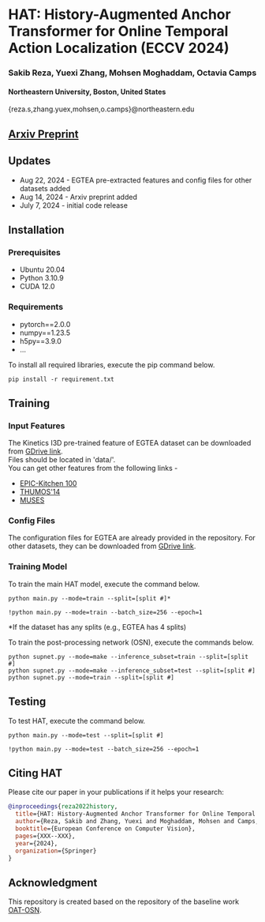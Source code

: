 
# HAT: History-Augmented Anchor Transformer for Online Temporal Action Localization (ECCV 2024) 
### Sakib Reza, Yuexi Zhang, Mohsen Moghaddam, Octavia Camps
#### Northeastern University, Boston, United States
{reza.s,zhang.yuex,mohsen,o.camps}@northeastern.edu

## [Arxiv Preprint](https://arxiv.org/abs/2408.06437) 


## Updates
- Aug 22, 2024 - EGTEA pre-extracted features and config files for other datasets added
- Aug 14, 2024 - Arxiv preprint added
- July 7, 2024 - initial code release 

## Installation

### Prerequisites
- Ubuntu 20.04 
- Python 3.10.9 
- CUDA 12.0  

### Requirements
- pytorch==2.0.0
- numpy==1.23.5
- h5py==3.9.0
- ...

To install all required libraries, execute the pip command below.
```
pip install -r requirement.txt
```

## Training

### Input Features
The Kinetics I3D pre-trained feature of EGTEA dataset can be downloaded from [GDrive link](https://drive.google.com/drive/folders/1Zj1B2UZnjPgLrylhKOfu7m_9rkQFa14T?usp=sharing).   
Files should be located in 'data/'.  
You can get other features from the following links -  
- [EPIC-Kitchen 100](https://github.com/happyharrycn/actionformer_release)
- [THUMOS'14](https://github.com/YHKimGithub/OAT-OSN/)
- [MUSES](https://songbai.site/muses/)

### Config Files
The configuration files for EGTEA are already provided in the repository. For other datasets, they can be downloaded from [GDrive link](https://drive.google.com/drive/folders/19__GnM2HZCCDshED9kadsLNAI9XBvrFd?usp=sharing).

### Training Model 
To train the main HAT model, execute the command below.
```
python main.py --mode=train --split=[split #]*

```
```
!python main.py --mode=train --batch_size=256 --epoch=1
```
*If the dataset has any splits (e.g., EGTEA has 4 splits)

To train the post-processing network (OSN), execute the commands below.
```
python supnet.py --mode=make --inference_subset=train --split=[split #]
python supnet.py --mode=make --inference_subset=test --split=[split #]
python supnet.py --mode=train --split=[split #]
```


## Testing
To test HAT, execute the command below.
```
python main.py --mode=test --split=[split #]
```

```
!python main.py --mode=test --batch_size=256 --epoch=1

```

## Citing HAT
Please cite our paper in your publications if it helps your research:

```BibTeX
@inproceedings{reza2022history,
  title={HAT: History-Augmented Anchor Transformer for Online Temporal Action Localization},
  author={Reza, Sakib and Zhang, Yuexi and Moghaddam, Mohsen and Camps, Octavia},
  booktitle={European Conference on Computer Vision},
  pages={XXX--XXX},
  year={2024},
  organization={Springer}
}
```

## Acknowledgment
This repository is created based on the repository of the baseline work [OAT-OSN](https://github.com/YHKimGithub/OAT-OSN/).
